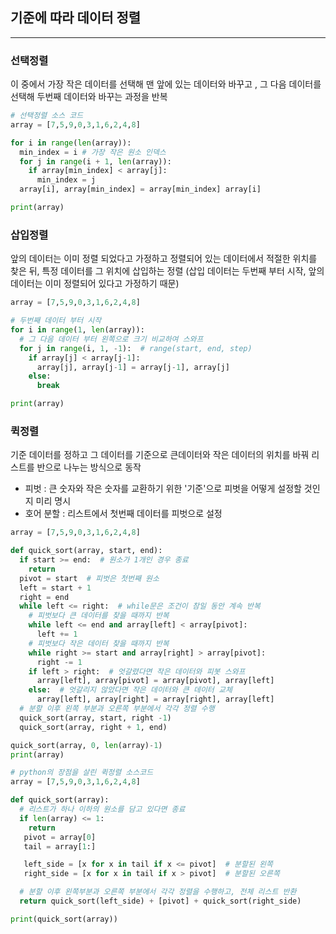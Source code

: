 ## 기준에 따라 데이터 정렬
---

### 선택정렬
이 중에서 가장 작은 데이터를 선택해 맨 앞에 있는 데이터와 바꾸고 , 그 다음 데이터를 선택해 두번째 데이터와 바꾸는 과정을 반복
```python
# 선택정렬 소스 코드
array = [7,5,9,0,3,1,6,2,4,8]

for i in range(len(array)):
  min_index = i # 가장 작은 원소 인덱스 
  for j in range(i + 1, len(array)):
    if array[min_index] < array[j]:
      min_index = j
  array[i], array[min_index] = array[min_index] array[i]

print(array)
```

### 삽입정렬
앞의 데이터는 이미 정렬 되었다고 가정하고 정렬되어 있는 데이터에서 적절한 위치를 찾은 뒤, 특정 데이터를 그 위치에 삽입하는 정렬
(삽입 데이터는 두번째 부터 시작, 앞의 데이터는 이미 정렬되어 있다고 가정하기 때문)
```python
array = [7,5,9,0,3,1,6,2,4,8]

# 두번째 데이터 부터 시작
for i in range(1, len(array)):
  # 그 다음 데이터 부터 왼쪽으로 크기 비교하여 스와프
  for j in range(i, 1, -1):  # range(start, end, step)
    if array[j] < array[j-1]:
      array[j], array[j-1] = array[j-1], array[j]
    else:
      break

print(array)
```

### 퀵정렬
기준 데이터를 정하고 그 데이터를 기준으로 큰데이터와 작은 데이터의 위치를 바꿔 리스트를 반으로 나누는 방식으로 동작
- 피벗 : 큰 숫자와 작은 숫자를 교환하기 위한 '기준'으로 피벗을 어떻게 설정할 것인지 미리 명시
- 호어 분할 : 리스트에서 첫번째 데이터를 피벗으로 설정
```python
array = [7,5,9,0,3,1,6,2,4,8]

def quick_sort(array, start, end):
  if start >= end:  # 원소가 1개인 경우 종료  
    return
  pivot = start  # 피벗은 첫번째 원소
  left = start + 1
  right = end
  while left <= right:  # while문은 조건이 참일 동안 계속 반복
    # 피벗보다 큰 데이터를 찾을 때까지 반복
    while left <= end and array[left] < array[pivot]:
      left += 1
    # 피벗보다 작은 데이터 찾을 때까지 반복
    while right >= start and array[right] > array[pivot]:
      right -= 1
    if left > right:  # 엇갈렸다면 작은 데이터와 피봇 스와프
      array[left], array[pivot] = array[pivot], array[left]
    else:  # 엇갈리지 않았다면 작은 데이터와 큰 데이터 교체 
      array[left], array[right] = array[right], array[left]
  # 분할 이후 왼쪽 부분과 오른쪽 부분에서 각각 정렬 수행
  quick_sort(array, start, right -1)
  quick_sort(array, right + 1, end)

quick_sort(array, 0, len(array)-1)
print(array)
```
```python
# python의 장점을 살린 퀵정렬 소스코드
array = [7,5,9,0,3,1,6,2,4,8]

def quick_sort(array):
  # 리스트가 하나 이하의 원소를 담고 있다면 종료
  if len(array) <= 1:
    return
   pivot = array[0]
   tail = array[1:]

   left_side = [x for x in tail if x <= pivot]  # 분할된 왼쪽
   right_side = [x for x in tail if x > pivot]  # 분할된 오른쪽

  # 분할 이후 왼쪽부분과 오른쪽 부분에서 각각 정렬을 수행하고, 전체 리스트 반환
  return quick_sort(left_side) + [pivot] + quick_sort(right_side)

print(quick_sort(array))
```


